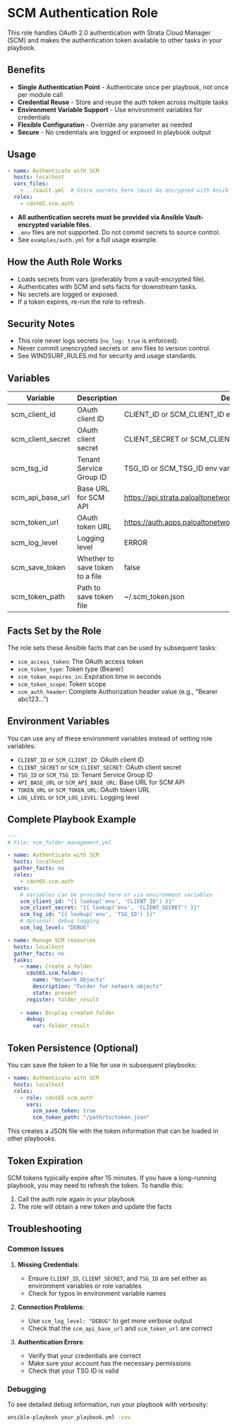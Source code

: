 # SCM Authentication Role

This role handles OAuth 2.0 authentication with Strata Cloud Manager (SCM) and makes 
the authentication token available to other tasks in your playbook.

## Benefits

- **Single Authentication Point** - Authenticate once per playbook, not once per module call
- **Credential Reuse** - Store and reuse the auth token across multiple tasks
- **Environment Variable Support** - Use environment variables for credentials
- **Flexible Configuration** - Override any parameter as needed
- **Secure** - No credentials are logged or exposed in playbook output

## Usage

```yaml
- name: Authenticate with SCM
  hosts: localhost
  vars_files:
    - ../vault.yml  # Store secrets here (must be encrypted with Ansible Vault)
  roles:
    - cdot65.scm.auth
```

- **All authentication secrets must be provided via Ansible Vault-encrypted variable files.**
- `.env` files are not supported. Do not commit secrets to source control.
- See `examples/auth.yml` for a full usage example.

## How the Auth Role Works
- Loads secrets from vars (preferably from a vault-encrypted file).
- Authenticates with SCM and sets facts for downstream tasks.
- No secrets are logged or exposed.
- If a token expires, re-run the role to refresh.

## Security Notes
- This role never logs secrets (`no_log: true` is enforced).
- Never commit unencrypted secrets or .env files to version control.
- See WINDSURF_RULES.md for security and usage standards.

## Variables

| Variable          | Description                     | Default                                                       |
|-------------------|---------------------------------|---------------------------------------------------------------|
| scm_client_id     | OAuth client ID                 | CLIENT_ID or SCM_CLIENT_ID env var                            |
| scm_client_secret | OAuth client secret             | CLIENT_SECRET or SCM_CLIENT_SECRET env var                    |
| scm_tsg_id        | Tenant Service Group ID         | TSG_ID or SCM_TSG_ID env var                                  |
| scm_api_base_url  | Base URL for SCM API            | https://api.strata.paloaltonetworks.com                       |
| scm_token_url     | OAuth token URL                 | https://auth.apps.paloaltonetworks.com/am/oauth2/access_token |
| scm_log_level     | Logging level                   | ERROR                                                         |
| scm_save_token    | Whether to save token to a file | false                                                         |
| scm_token_path    | Path to save token file         | ~/.scm_token.json                                             |

## Facts Set by the Role

The role sets these Ansible facts that can be used by subsequent tasks:

- `scm_access_token`: The OAuth access token
- `scm_token_type`: Token type (Bearer)
- `scm_token_expires_in`: Expiration time in seconds
- `scm_token_scope`: Token scope
- `scm_auth_header`: Complete Authorization header value (e.g., "Bearer abc123...")

## Environment Variables

You can use any of these environment variables instead of setting role variables:

- `CLIENT_ID` or `SCM_CLIENT_ID`: OAuth client ID
- `CLIENT_SECRET` or `SCM_CLIENT_SECRET`: OAuth client secret
- `TSG_ID` or `SCM_TSG_ID`: Tenant Service Group ID
- `API_BASE_URL` or `SCM_API_BASE_URL`: Base URL for SCM API
- `TOKEN_URL` or `SCM_TOKEN_URL`: OAuth token URL
- `LOG_LEVEL` or `SCM_LOG_LEVEL`: Logging level

## Complete Playbook Example

```yaml
---
# File: scm_folder_management.yml

- name: Authenticate with SCM
  hosts: localhost
  gather_facts: no
  roles:
    - cdot65.scm.auth
  vars:
    # Variables can be provided here or via environment variables
    scm_client_id: "{{ lookup('env', 'CLIENT_ID') }}"
    scm_client_secret: "{{ lookup('env', 'CLIENT_SECRET') }}"
    scm_tsg_id: "{{ lookup('env', 'TSG_ID') }}"
    # Optional: debug logging
    scm_log_level: "DEBUG"

- name: Manage SCM resources
  hosts: localhost
  gather_facts: no
  tasks:
    - name: Create a folder
      cdot65.scm.folder:
        name: "Network Objects"
        description: "Folder for network objects"
        state: present
      register: folder_result
      
    - name: Display created folder
      debug:
        var: folder_result
```

## Token Persistence (Optional)

You can save the token to a file for use in subsequent playbooks:

```yaml
- name: Authenticate with SCM
  hosts: localhost
  roles:
    - role: cdot65.scm.auth
      vars:
        scm_save_token: true
        scm_token_path: "/path/to/token.json"
```

This creates a JSON file with the token information that can be loaded in other playbooks.

## Token Expiration

SCM tokens typically expire after 15 minutes. If you have a long-running playbook, you may need to refresh the token. To handle this:

1. Call the auth role again in your playbook
2. The role will obtain a new token and update the facts

## Troubleshooting

### Common Issues

1. **Missing Credentials**:
   - Ensure `CLIENT_ID`, `CLIENT_SECRET`, and `TSG_ID` are set either as environment variables or role variables
   - Check for typos in environment variable names

2. **Connection Problems**:
   - Use `scm_log_level: "DEBUG"` to get more verbose output
   - Check that the `scm_api_base_url` and `scm_token_url` are correct

3. **Authentication Errors**:
   - Verify that your credentials are correct
   - Make sure your account has the necessary permissions
   - Check that your TSG ID is valid

### Debugging

To see detailed debug information, run your playbook with verbosity:

```bash
ansible-playbook your_playbook.yml -vvv
```
